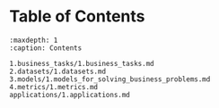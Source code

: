 # Table of Contents

```{toctree}
:maxdepth: 1
:caption: Contents

1.business_tasks/1.business_tasks.md
2.datasets/1.datasets.md
3.models/1.models_for_solving_business_problems.md
4.metrics/1.metrics.md
applications/1.applications.md
```
